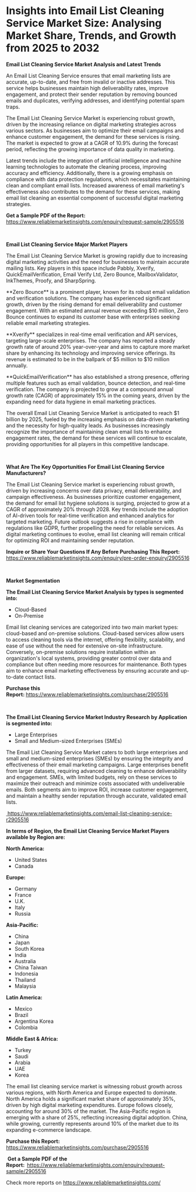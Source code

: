 <p><h1>Insights into Email List Cleaning Service Market Size: Analysing Market Share, Trends, and Growth from 2025 to 2032</h1></p><p><strong>Email List Cleaning Service Market Analysis and Latest Trends</strong></p>
<p><p>An Email List Cleaning Service ensures that email marketing lists are accurate, up-to-date, and free from invalid or inactive addresses. This service helps businesses maintain high deliverability rates, improve engagement, and protect their sender reputation by removing bounced emails and duplicates, verifying addresses, and identifying potential spam traps.</p><p>The Email List Cleaning Service Market is experiencing robust growth, driven by the increasing reliance on digital marketing strategies across various sectors. As businesses aim to optimize their email campaigns and enhance customer engagement, the demand for these services is rising. The market is expected to grow at a CAGR of 10.9% during the forecast period, reflecting the growing importance of data quality in marketing.</p><p>Latest trends include the integration of artificial intelligence and machine learning technologies to automate the cleaning process, improving accuracy and efficiency. Additionally, there is a growing emphasis on compliance with data protection regulations, which necessitates maintaining clean and compliant email lists. Increased awareness of email marketing's effectiveness also contributes to the demand for these services, making email list cleaning an essential component of successful digital marketing strategies.</p></p>
<p><strong>Get a Sample PDF of the Report:&nbsp;</strong> <a href="https://www.reliablemarketinsights.com/enquiry/request-sample/2905516?utm_campaign=2530&utm_medium=2&utm_source=Github&utm_content=ia&utm_term=12032025&utm_id=email-list-cleaning-service">https://www.reliablemarketinsights.com/enquiry/request-sample/2905516</a></p>
<p>&nbsp;</p>
<p><strong>Email List Cleaning Service Major Market Players</strong></p>
<p><p>The Email List Cleaning Service Market is growing rapidly due to increasing digital marketing activities and the need for businesses to maintain accurate mailing lists. Key players in this space include Pabbly, Xverify, QuickEmailVerification, Email Verify Ltd, Zero Bounce, MailboxValidator, InkThemes, Proofy, and SharpSpring.</p><p>**Zero Bounce** is a prominent player, known for its robust email validation and verification solutions. The company has experienced significant growth, driven by the rising demand for email deliverability and customer engagement. With an estimated annual revenue exceeding $10 million, Zero Bounce continues to expand its customer base with enterprises seeking reliable email marketing strategies.</p><p>**Xverify** specializes in real-time email verification and API services, targeting large-scale enterprises. The company has reported a steady growth rate of around 20% year-over-year and aims to capture more market share by enhancing its technology and improving service offerings. Its revenue is estimated to be in the ballpark of $5 million to $10 million annually.</p><p>**QuickEmailVerification** has also established a strong presence, offering multiple features such as email validation, bounce detection, and real-time verification. The company is projected to grow at a compound annual growth rate (CAGR) of approximately 15% in the coming years, driven by the expanding need for data hygiene in email marketing practices.</p><p>The overall Email List Cleaning Service Market is anticipated to reach $1 billion by 2025, fueled by the increasing emphasis on data-driven marketing and the necessity for high-quality leads. As businesses increasingly recognize the importance of maintaining clean email lists to enhance engagement rates, the demand for these services will continue to escalate, providing opportunities for all players in this competitive landscape.</p></p>
<p>&nbsp;</p>
<p><strong>What Are The Key Opportunities For Email List Cleaning Service Manufacturers?</strong></p>
<p><p>The Email List Cleaning Service market is experiencing robust growth, driven by increasing concerns over data privacy, email deliverability, and campaign effectiveness. As businesses prioritize customer engagement, the demand for email list hygiene solutions is surging, projected to grow at a CAGR of approximately 20% through 2028. Key trends include the adoption of AI-driven tools for real-time verification and enhanced analytics for targeted marketing. Future outlook suggests a rise in compliance with regulations like GDPR, further propelling the need for reliable services. As digital marketing continues to evolve, email list cleaning will remain critical for optimizing ROI and maintaining sender reputation.</p></p>
<p><strong>Inquire or Share Your Questions If Any Before Purchasing This Report:</strong> <a href="https://www.reliablemarketinsights.com/enquiry/pre-order-enquiry/2905516?utm_campaign=2530&utm_medium=2&utm_source=Github&utm_content=ia&utm_term=12032025&utm_id=email-list-cleaning-service">https://www.reliablemarketinsights.com/enquiry/pre-order-enquiry/2905516</a></p>
<p>&nbsp;</p>
<p><strong>Market Segmentation</strong></p>
<p><strong>The Email List Cleaning Service Market Analysis by types is segmented into:</strong></p>
<p><ul><li>Cloud-Based</li><li>On-Premise</li></ul></p>
<p><p>Email list cleaning services are categorized into two main market types: cloud-based and on-premise solutions. Cloud-based services allow users to access cleaning tools via the internet, offering flexibility, scalability, and ease of use without the need for extensive on-site infrastructure. Conversely, on-premise solutions require installation within an organization's local systems, providing greater control over data and compliance but often needing more resources for maintenance. Both types aim to enhance email marketing effectiveness by ensuring accurate and up-to-date contact lists.</p></p>
<p><strong>Purchase this Report:&nbsp;</strong><a href="https://www.reliablemarketinsights.com/purchase/2905516?utm_campaign=2530&utm_medium=2&utm_source=Github&utm_content=ia&utm_term=12032025&utm_id=email-list-cleaning-service">https://www.reliablemarketinsights.com/purchase/2905516</a></p>
<p>&nbsp;</p>
<p><strong>The Email List Cleaning Service Market Industry Research by Application is segmented into:</strong></p>
<p><ul><li>Large Enterprises</li><li>Small and Medium-sized Enterprises (SMEs)</li></ul></p>
<p><p>The Email List Cleaning Service Market caters to both large enterprises and small and medium-sized enterprises (SMEs) by ensuring the integrity and effectiveness of their email marketing campaigns. Large enterprises benefit from larger datasets, requiring advanced cleaning to enhance deliverability and engagement. SMEs, with limited budgets, rely on these services to maximize their outreach and minimize costs associated with undeliverable emails. Both segments aim to improve ROI, increase customer engagement, and maintain a healthy sender reputation through accurate, validated email lists.</p></p>
<p><a href="https://www.reliablemarketinsights.com/email-list-cleaning-service-r2905516?utm_campaign=2530&utm_medium=2&utm_source=Github&utm_content=ia&utm_term=12032025&utm_id=email-list-cleaning-service">&nbsp;https://www.reliablemarketinsights.com/email-list-cleaning-service-r2905516</a></p>
<p><strong>In terms of Region, the Email List Cleaning Service Market Players available by Region are:</strong></p>
<p>
    <p> <strong> North America: </strong>
        <ul>
            <li>United States</li>
            <li>Canada</li>
        </ul>
        </p> 
    <p> <strong> Europe: </strong>
        <ul>
            <li>Germany</li>
            <li>France</li>
            <li>U.K.</li>
            <li>Italy</li>
            <li>Russia</li>
        </ul>
        </p> 
    <p> <strong> Asia-Pacific: </strong>
        <ul>
            <li>China</li>
            <li>Japan</li>
            <li>South Korea</li>
            <li>India</li>
            <li>Australia</li>
            <li>China Taiwan</li>
            <li>Indonesia</li>
            <li>Thailand</li>
            <li>Malaysia</li>
        </ul>
        </p> 
    <p> <strong> Latin America: </strong>
        <ul>
            <li>Mexico</li>
            <li>Brazil</li>
            <li>Argentina Korea</li>
            <li>Colombia</li>
        </ul>
        </p> 
    <p> <strong> Middle East & Africa: </strong>
        <ul>
            <li>Turkey</li>
            <li>Saudi</li>
            <li>Arabia</li>
            <li>UAE</li>
            <li>Korea</li>
        </ul>
    </p>
    </p>
<p><p>The email list cleaning service market is witnessing robust growth across various regions, with North America and Europe expected to dominate. North America holds a significant market share of approximately 35%, driven by high digital marketing expenditures. Europe follows closely, accounting for around 30% of the market. The Asia-Pacific region is emerging with a share of 25%, reflecting increasing digital adoption. China, while growing, currently represents around 10% of the market due to its expanding e-commerce landscape.</p></p>
<p><strong>Purchase this Report: </strong><a href="https://www.reliablemarketinsights.com/purchase/2905516?utm_campaign=2530&utm_medium=2&utm_source=Github&utm_content=ia&utm_term=12032025&utm_id=email-list-cleaning-service">https://www.reliablemarketinsights.com/purchase/2905516</a></p>
<p>&nbsp;<strong>Get a Sample PDF of the Report:&nbsp;&nbsp;</strong><a href="https://www.reliablemarketinsights.com/enquiry/request-sample/2905516?utm_campaign=2530&utm_medium=2&utm_source=Github&utm_content=ia&utm_term=12032025&utm_id=email-list-cleaning-service">https://www.reliablemarketinsights.com/enquiry/request-sample/2905516</a></p>
<p><strong></strong></p>
<p>Check more reports on <a href="https://www.reliablemarketinsights.com/?utm_campaign=2530&utm_medium=2&utm_source=Github&utm_content=ia&utm_term=12032025&utm_id=email-list-cleaning-service">https://www.reliablemarketinsights.com/</a></p>